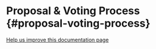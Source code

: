 # Proposal & Voting Process {#proposal-voting-process}

[Help us improve this documentation page](https://github.com/HackHumanityOrg/houseofstake.org/blob/initial-setup/.github/CONTRIBUTING.md)
